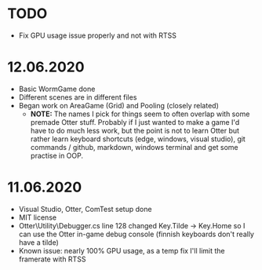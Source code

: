 # TODO
- Fix GPU usage issue properly and not with RTSS

# 12.06.2020
- Basic WormGame done
- Different scenes are in different files 
- Began work on AreaGame (Grid) and Pooling (closely related)
    - **NOTE:** The names I pick for things seem to often overlap with some premade Otter stuff. Probably if I just wanted to make a game I'd have to do much less work, but the point is not to learn Otter but rather learn keyboard shortcuts (edge, windows, visual studio), git commands / github, markdown, windows terminal and get some practise in OOP.

# 11.06.2020
- Visual Studio, Otter, ComTest setup done
- MIT license
- Otter\Utility\Debugger.cs line 128 changed Key.Tilde -> Key.Home so I can use the Otter in-game debug console (finnish keyboards don't really have a tilde)
- Known issue: nearly 100% GPU usage, as a temp fix I'll limit the framerate with RTSS